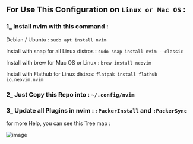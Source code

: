 ## For Use This Configuration on `Linux or Mac OS` :
  
### 1_ Install nvim with this command :
Debian / Ubuntu : 
    `sudo apt install nvim`

                         
                        
Install with snap for all Linux distros : `sudo snap install nvim --classic`

                        
                        
Install with brew for Mac OS or Linux : `brew install neovim`

                        
                        
Install with Flathub for Linux distros: `flatpak install flathub io.neovim.nvim`


### 2_ Just Copy this Repo into : `~/.config/nvim`

### 3_ Update all Plugins in nvim : `:PackerInstall` and `:PackerSync`  

for more Help, you can see this Tree map : 

![image](https://github.com/user-attachments/assets/c7cb13da-2bd6-4a6b-8f0b-67f45feb230e)

